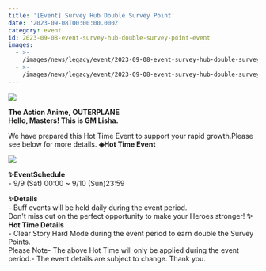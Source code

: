 ```yaml
---
title: '[Event] Survey Hub Double Survey Point'
date: '2023-09-08T00:00:00.000Z'
category: event
id: 2023-09-08-event-survey-hub-double-survey-point-event
images:
  - >-
    /images/news/legacy/event/2023-09-08-event-survey-hub-double-survey-point-event/989e5e5810aa4066bc3b4e53d53359e8.webp
  - >-
    /images/news/legacy/event/2023-09-08-event-survey-hub-double-survey-point-event/3dc7809a1bfd4b239a2dfccb54dbcb4d_002.webp
---
```


![](/images/news/legacy/event/2023-09-08-event-survey-hub-double-survey-point-event/989e5e5810aa4066bc3b4e53d53359e8.webp)  
  

**The Action Anime, OUTERPLANE  
Hello, Masters! This is GM Lisha.**  
  
We have prepared this Hot Time Event to support your rapid growth.Please see below for more details. **◈Hot Time Event**

![](/images/news/legacy/event/2023-09-08-event-survey-hub-double-survey-point-event/3dc7809a1bfd4b239a2dfccb54dbcb4d_002.webp)  
  
**✨EventSchedule**  
\- 9/9 (Sat) 00:00 ~ 9/10 (Sun)23:59

  
**✨Details**  
\- Buff events will be held daily during the event period.  
Don't miss out on the perfect opportunity to make your Heroes stronger! **✨ Hot Time Details**  
\- Clear Story Hard Mode during the event period to earn double the Survey Points.  
Please Note- The above Hot Time will only be applied during the event period.- The event details are subject to change. Thank you.
